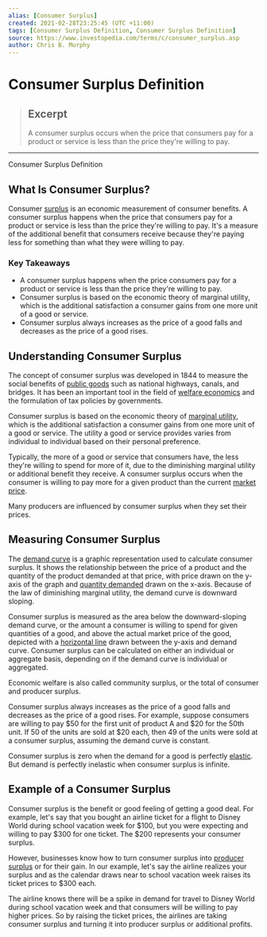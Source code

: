 ```yaml
---
alias: [Consumer Surplus]
created: 2021-02-28T23:25:45 (UTC +11:00)
tags: [Consumer Surplus Definition, Consumer Surplus Definition]
source: https://www.investopedia.com/terms/c/consumer_surplus.asp
author: Chris B. Murphy
---
```


# Consumer Surplus Definition

> ## Excerpt
> A consumer surplus occurs when the price that consumers pay for a product or service is less than the price they're willing to pay.

---

Consumer Surplus Definition
## What Is Consumer Surplus?

Consumer [surplus](https://www.investopedia.com/terms/s/surplus.asp) is an economic measurement of consumer benefits. A consumer surplus happens when the price that consumers pay for a product or service is less than the price they're willing to pay. It's a measure of the additional benefit that consumers receive because they're paying less for something than what they were willing to pay.

### Key Takeaways

-   A consumer surplus happens when the price consumers pay for a product or service is less than the price they're willing to pay.
-   Consumer surplus is based on the economic theory of marginal utility, which is the additional satisfaction a consumer gains from one more unit of a good or service.
-   Consumer surplus always increases as the price of a good falls and decreases as the price of a good rises.

## Understanding Consumer Surplus

The concept of consumer surplus was developed in 1844 to measure the social benefits of [public goods](https://www.investopedia.com/terms/p/public-good.asp) such as national highways, canals, and bridges. It has been an important tool in the field of [welfare economics](https://www.investopedia.com/terms/w/welfare_economics.asp) and the formulation of tax policies by governments.

Consumer surplus is based on the economic theory of [marginal utility](https://www.investopedia.com/terms/m/marginalutility.asp), which is the additional satisfaction a consumer gains from one more unit of a good or service. The utility a good or service provides varies from individual to individual based on their personal preference.

Typically, the more of a good or service that consumers have, the less they're willing to spend for more of it, due to the diminishing marginal utility or additional benefit they receive. A consumer surplus occurs when the consumer is willing to pay more for a given product than the current [market price](https://www.investopedia.com/terms/m/market-price.asp).

Many producers are influenced by consumer surplus when they set their prices.

## Measuring Consumer Surplus

The [demand curve](https://www.investopedia.com/terms/d/demand-curve.asp) is a graphic representation used to calculate consumer surplus. It shows the relationship between the price of a product and the quantity of the product demanded at that price, with price drawn on the y-axis of the graph and [quantity demanded](https://www.investopedia.com/terms/q/quantitydemanded.asp) drawn on the x-axis. Because of the law of diminishing marginal utility, the demand curve is downward sloping.

Consumer surplus is measured as the area below the downward-sloping demand curve, or the amount a consumer is willing to spend for given quantities of a good, and above the actual market price of the good, depicted with a [horizontal line](https://www.investopedia.com/terms/h/horizontal-line.asp) drawn between the y-axis and demand curve. Consumer surplus can be calculated on either an individual or aggregate basis, depending on if the demand curve is individual or aggregated.

Economic welfare is also called community surplus, or the total of consumer and producer surplus.

Consumer surplus always increases as the price of a good falls and decreases as the price of a good rises. For example, suppose consumers are willing to pay $50 for the first unit of product A and $20 for the 50th unit. If 50 of the units are sold at $20 each, then 49 of the units were sold at a consumer surplus, assuming the demand curve is constant.

Consumer surplus is zero when the demand for a good is perfectly [elastic](https://www.investopedia.com/terms/e/elasticity.asp). But demand is perfectly inelastic when consumer surplus is infinite.

## Example of a Consumer Surplus

Consumer surplus is the benefit or good feeling of getting a good deal. For example, let's say that you bought an airline ticket for a flight to Disney World during school vacation week for $100, but you were expecting and willing to pay $300 for one ticket. The $200 represents your consumer surplus.

However, businesses know how to turn consumer surplus into [producer surplus](https://www.investopedia.com/terms/p/producer_surplus.asp) or for their gain. In our example, let's say the airline realizes your surplus and as the calendar draws near to school vacation week raises its ticket prices to $300 each.

The airline knows there will be a spike in demand for travel to Disney World during school vacation week and that consumers will be willing to pay higher prices. So by raising the ticket prices, the airlines are taking consumer surplus and turning it into producer surplus or additional profits.
